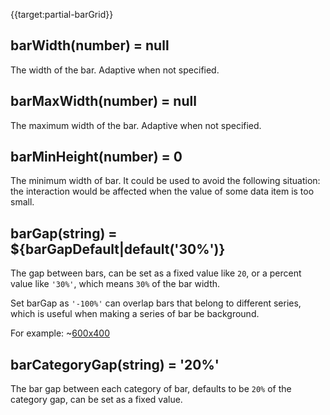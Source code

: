 {{target:partial-barGrid}}

## barWidth(number) = null
The width of the bar. Adaptive when not specified.

## barMaxWidth(number) = null
The maximum width of the bar. Adaptive when not specified.

## barMinHeight(number) = 0
The minimum width of bar. It could be used to avoid the following situation: the interaction would be affected when the value of some data item is too small.

## barGap(string) = ${barGapDefault|default('30%')}
The gap between bars, can be set as a fixed value like `20`, or a percent value like `'30%'`, which means `30%` of the bar width.

Set barGap as `'-100%'` can overlap bars that belong to different series, which is useful when making a series of bar be background.

For example:
~[600x400](${galleryViewPath}doc-example/barGrid-barGap&reset=1&edit=1)

## barCategoryGap(string) = '20%'
The bar gap between each category of bar, defaults to be `20%` of the category gap, can be set as a fixed value.
